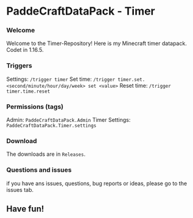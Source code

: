 # PaddeCraftDataPack - Timer

### Welcome

Welcome to the Timer-Repository!
Here is my Minecraft timer datapack.
Codet in 1.16.5.

### Triggers

Settings: `/trigger timer`
Set time: `/trigger timer.set.<second/minute/hour/day/week> set <value>`
Reset time: `/trigger timer.time.reset`

### Permissions (tags)

Admin: `PaddeCraftDataPack.Admin`
Timer Settings: `PaddeCraftDataPack.Timer.settings`

### Download

The downloads are in `Releases`.

### Questions and issues

if you have ans issues, questions, bug reports
or ideas, please go to the issues tab.

## Have fun!
